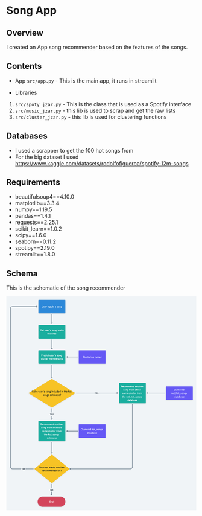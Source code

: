 # Song App

## Overview
I created an App song recommender based on the features of the songs. 



## Contents

- App
`src/app.py` - This is the main app, it runs in streamlit


- Libraries
1. `src/spoty_jzar.py` - This is the class that is used as a Spotify interface
2. `src/music_jzar.py` - this lib is used to scrap and get the raw lists
3. `src/cluster_jzar.py` - this lib is used for clustering functions

## Databases

- I used a scrapper to get the 100 hot songs from 
- For the big dataset I used https://www.kaggle.com/datasets/rodolfofigueroa/spotify-12m-songs

## Requirements

- beautifulsoup4==4.10.0
- matplotlib==3.3.4
- numpy==1.19.5
- pandas==1.4.1
- requests==2.25.1
- scikit_learn==1.0.2
- scipy==1.6.0
- seaborn==0.11.2
- spotipy==2.19.0
- streamlit==1.8.0

## Schema

This is the schematic of the song recommender

![title](img/schema.png)
